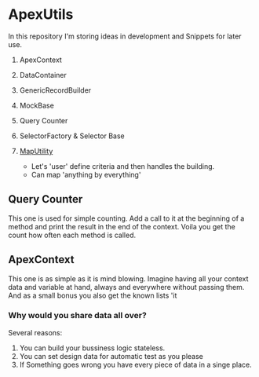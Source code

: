 # ApexUtils

In this repository I'm storing ideas in development and Snippets for later use.

1. ApexContext
2. DataContainer
3. GenericRecordBuilder
4. MockBase
5. Query Counter
6. SelectorFactory & Selector Base
7. [MapUtility](https://github.com/DavidWalther/ApexUtils/tree/master/force-app/main/MapUtility)

    * Let's 'user' define criteria and then handles the building.
    * Can map 'anything by everything'


## Query Counter

This one is used for simple counting. Add a call to it at the beginning of a method and print the result in the end of the context. Voila you get the count how often each method is called.

## ApexContext

This one is as simple as it is mind blowing. Imagine having all your context data and variable at hand, always and everywhere without passing them. And as a small bonus you also get the known lists 'it

### Why would you share data all over?

Several reasons:
1. You can build your bussiness logic stateless.
2. You can set design data for automatic test as you please
3. If Something goes wrong you have every piece of data in a singe place.
